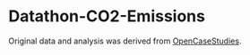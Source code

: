# Datathon-CO2-Emissions

Original data and analysis was derived from [OpenCaseStudies](https://www.opencasestudies.org/ocs-bp-co2-emissions/).